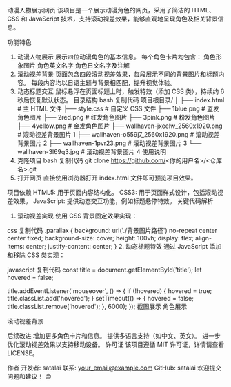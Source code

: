 
动漫人物展示网页
该项目是一个展示动漫角色的网页，采用了简洁的 HTML、CSS 和 JavaScript 技术，支持滚动视差效果，能够直观地呈现角色及相关背景信息。

功能特色
1. 动漫人物展示
展示四位动漫角色的基本信息。
每个角色卡片均包含：
角色形象图片
角色英文名字
角色日文名字及注解
2. 滚动视差背景
页面包含四段滚动视差效果，每段展示不同的背景图片和标题内容。
每段内容均以日语主题与背景相匹配，提升视觉体验。
3. 动态标题交互
鼠标悬浮在页面标题上时，触发特效（添加 CSS 类），持续约 6 秒后恢复默认状态。
目录结构
bash
复制代码
项目根目录/
│
├── index.html         # 主 HTML 文件
├── style.css          # 自定义 CSS 文件
├── 1blue.png          # 蓝发角色图片
├── 2red.png           # 红发角色图片
├── 3pink.png          # 粉发角色图片
├── 4yellow.png        # 金发角色图片
├── wallhaven-jxeelw_2560x1920.png  # 滚动视差背景图片 1
├── wallhaven-o559j7_2560x1920.png  # 滚动视差背景图片 2
├── wallhaven-1pvr23.png            # 滚动视差背景图片 3
└── wallhaven-3l69q3.jpg            # 滚动视差背景图片 4
使用说明
1. 克隆项目
bash
复制代码
git clone https://github.com/<你的用户名>/<仓库名>.git
2. 打开网页
直接使用浏览器打开 index.html 文件即可预览项目效果。

项目依赖
HTML5: 用于页面内容结构化。
CSS3: 用于页面样式设计，包括滚动视差效果。
JavaScript: 提供动态交互功能，例如标题悬停特效。
关键代码解析
1. 滚动视差实现
使用 CSS 背景固定效果实现：

css
复制代码
.parallax {
    background: url('./背景图片路径') no-repeat center center fixed;
    background-size: cover;
    height: 100vh;
    display: flex;
    align-items: center;
    justify-content: center;
}
2. 动态标题特效
通过 JavaScript 添加和移除 CSS 类实现：

javascript
复制代码
const title = document.getElementById('title');
let hovered = false;

title.addEventListener('mouseover', () => {
    if (!hovered) {
        hovered = true;
        title.classList.add('hovered');
    }
    setTimeout(() => {
        hovered = false;
        title.classList.remove('hovered');
    }, 6000);
});
截图展示
角色展示

滚动视差背景

后续改进
增加更多角色卡片和信息。
提供多语言支持（如中文、英文）。
进一步优化滚动视差效果以支持移动设备。
许可证
该项目遵循 MIT 许可证，详情请查看 LICENSE。

作者
开发者: satalai
联系: your_email@example.com
GitHub: satalai
欢迎提交问题和建议！ 😊
